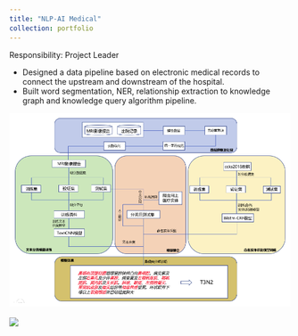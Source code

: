 ```yaml
---
title: "NLP-AI Medical"
collection: portfolio
---
```


Responsibility: Project Leader 
- Designed a data pipeline based on electronic medical records to connect the upstream and downstream of the hospital.
- Built word segmentation, NER, relationship extraction to knowledge graph and knowledge query algorithm pipeline.

<img src='/images/NLP_medical.png'>
<br />
<br />
<img src='/knowledge_graph_medical.png'>
